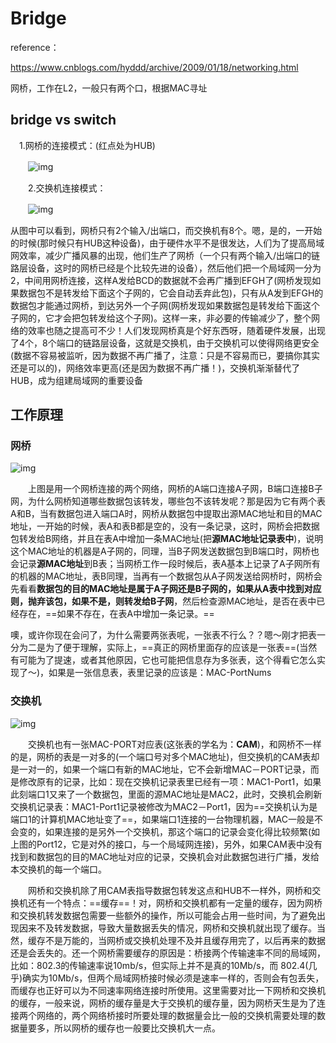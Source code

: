 # Bridge

reference：

https://www.cnblogs.com/hyddd/archive/2009/01/18/networking.html

网桥，工作在L2，一般只有两个口，根据MAC寻址

## bridge vs switch

　1.网桥的连接模式：(红点处为HUB)

　　![img](https://pic002.cnblogs.com/img/hyddd/200901/2009012010550690.jpg)

　　2.交换机连接模式：

　　![img](https://pic002.cnblogs.com/img/hyddd/200901/2009012010581827.jpg)

从图中可以看到，网桥只有2个输入/出端口，而交换机有8个。嗯，是的，一开始的时候(那时候只有HUB这种设备)，由于硬件水平不是很发达，人们为了提高局域网效率，减少广播风暴的出现，他们生产了网桥（一个只有两个输入/出端口的链路层设备，这时的网桥已经是个比较先进的设备），然后他们把一个局域网一分为2，中间用网桥连接，这样A发给BCD的数据就不会再广播到EFGH了(网桥发现如果数据包不是转发给下面这个子网的，它会自动丢弃此包)，只有从A发到EFGH的数据包才能通过网桥，到达另外一个子网(网桥发现如果数据包是转发给下面这个子网的，它才会把包转发给这个子网)。这样一来，非必要的传输减少了，整个网络的效率也随之提高可不少！人们发现网桥真是个好东西呀，随着硬件发展，出现了4个，8个端口的链路层设备，这就是交换机，由于交换机可以使得网络更安全(数据不容易被监听，因为数据不再广播了，注意：只是不容易而已，要搞你其实还是可以的)，网络效率更高(还是因为数据不再广播！)，交换机渐渐替代了HUB，成为组建局域网的重要设备

## 工作原理

### 网桥

![img](https://pic002.cnblogs.com/img/hyddd/200901/2009012013450161.jpg)

　　上图是用一个网桥连接的两个网络，网桥的A端口连接A子网，B端口连接B子网，为什么网桥知道哪些数据包该转发，哪些包不该转发呢？那是因为它有两个表A和B，当有数据包进入端口A时，网桥从数据包中提取出源MAC地址和目的MAC地址，一开始的时候，表A和表B都是空的，没有一条记录，这时，网桥会把数据包转发给B网络，并且在表A中增加一条MAC地址(把**源MAC地址记录表中**)，说明这个MAC地址的机器是A子网的，同理，当B子网发送数据包到B端口时，网桥也会记录**源MAC地址**到B表；当网桥工作一段时候后，表A基本上记录了A子网所有的机器的MAC地址，表B同理，当再有一个数据包从A子网发送给网桥时，网桥会先看看**数据包的目的MAC地址是属于A子网还是B子网的，如果从A表中找到对应则，抛弃该包，如果不是，则转发给B子网**，然后检查源MAC地址，是否在表中已经存在，==如果不存在，在表A中增加一条记录。==

噢，或许你现在会问了，为什么需要两张表呢，一张表不行么？？嗯～刚才把表一分为二是为了便于理解，实际上，==真正的网桥里面存的应该是一张表==(当然有可能为了提速，或者其他原因，它也可能把信息存为多张表，这个得看它怎么实现了～)，如果是一张信息表，表里记录的应该是：MAC-PortNums

### 交换机

![img](https://pic002.cnblogs.com/img/hyddd/200901/2009012014583557.jpg)

　　交换机也有一张MAC-PORT对应表(这张表的学名为：**CAM**)，和网桥不一样的是，网桥的表是一对多的(一个端口号对多个MAC地址)，但交换机的CAM表却是一对一的，如果一个端口有新的MAC地址，它不会新增MAC－PORT记录，而是修改原有的记录，比如：现在交换机记录表里已经有一项：MAC1-Port1，如果此刻端口1又来了一个数据包，里面的源MAC地址是MAC2，此时，交换机会刷新交换机记录表：MAC1-Port1记录被修改为MAC2－Port1，因为==交换机认为是端口1的计算机MAC地址变了==，如果端口1连接的一台物理机器，MAC一般是不会变的，如果连接的是另外一个交换机，那这个端口的记录会变化得比较频繁(如上图的Port12，它是对外的接口，与一个局域网连接)，另外，如果CAM表中没有找到和数据包的目的MAC地址对应的记录，交换机会对此数据包进行广播，发给本交换机的每一个端口。

　　网桥和交换机除了用CAM表指导数据包转发这点和HUB不一样外，网桥和交换机还有一个特点：==缓存==！对，网桥和交换机都有一定量的缓存，因为网桥和交换机转发数据包需要一些额外的操作，所以可能会占用一些时间，为了避免出现因来不及转发数据，导致大量数据丢失的情况，网桥和交换机就出现了缓存。当然，缓存不是万能的，当网桥或交换机处理不及并且缓存用完了，以后再来的数据还是会丢失的。还一个网桥需要缓存的原因是：桥接两个传输速率不同的局域网，比如：802.3的传输速率说10mb/s，但实际上并不是真的10Mb/s，而 802.4(几乎)确实为10Mb/s，但两个局域网桥接时候必须是速率一样的，否则会有包丢失，而缓存也正好可以为不同速率网络连接时所使用。这里需要对比一下网桥和交换机的缓存，一般来说，网桥的缓存量是大于交换机的缓存量，因为网桥天生是为了连接两个网络的，两个网络桥接时所要处理的数据量会比一般的交换机需要处理的数据量要多，所以网桥的缓存也一般要比交换机大一点。